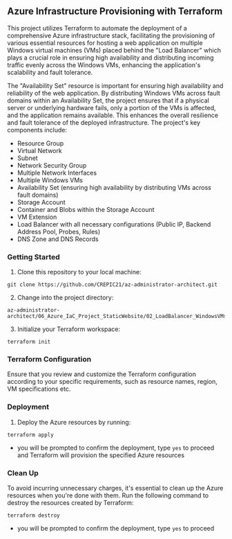 ## Azure Infrastructure Provisioning with Terraform

This project utilizes Terraform to automate the deployment of a comprehensive Azure infrastructure stack, facilitating the provisioning of various essential resources for hosting a web application on multiple Windows virtual machines (VMs) placed behind the "Load Balancer" which plays a crucial role in ensuring high availability and distributing incoming traffic evenly across the Windows VMs, enhancing the application's scalability and fault tolerance. 

The "Availability Set" resource is important for ensuring high availability and reliability of the web application. By distributing Windows VMs across fault domains within an Availability Set, the project ensures that if a physical server or underlying hardware fails, only a portion of the VMs is affected, and the application remains available. This enhances the overall resilience and fault tolerance of the deployed infrastructure.
The project's key components include:
- Resource Group
- Virtual Network
- Subnet
- Network Security Group
- Multiple Network Interfaces
- Multiple Windows VMs
- Availability Set (ensuring high availability by distributing VMs across fault domains)
- Storage Account
- Container and Blobs within the Storage Account
- VM Extension
- Load Balancer with all necessary configurations (Public IP, Backend Address Pool, Probes, Rules)
- DNS Zone and DNS Records

### Getting Started
1. Clone this repository to your local machine:
```shell
git clone https://github.com/CREPIC21/az-administrator-architect.git
```
2. Change into the project directory:
```shell
az-administrator-architect/06_Azure_IaC_Project_StaticWebsite/02_LoadBalancer_WindowsVMs_Deployment
```
3. Initialize your Terraform workspace:
```shell
terraform init
```
### Terraform Configuration
Ensure that you review and customize the Terraform configuration according to your specific requirements, such as resource names, region, VM specifications etc.

### Deployment
1. Deploy the Azure resources by running:
```shell
terraform apply
```
- you will be prompted to confirm the deployment, type `yes` to proceed and Terraform will provision the specified Azure resources

### Clean Up
To avoid incurring unnecessary charges, it's essential to clean up the Azure resources when you're done with them. Run the following command to destroy the resources created by Terraform:
```shell
terraform destroy
```
- you will be prompted to confirm the deployment, type `yes` to proceed